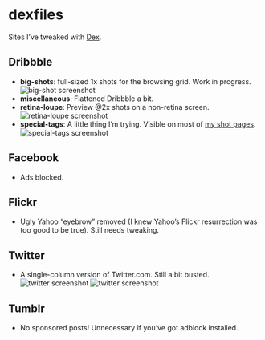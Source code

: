 # dexfiles
Sites I’ve tweaked with [Dex](https://github.com/meyer/dex).

## Dribbble
* **big-shots**: full-sized 1x shots for the browsing grid. Work in progress.
	![big-shot screenshot](http://dexfiles.s3.amazonaws.com/screenshots/dribbble-big-shots.png)
* **miscellaneous**: Flattened Dribbble a bit.
* **retina-loupe**: Preview @2x shots on a non-retina screen.
	![retina-loupe screenshot](http://dexfiles.s3.amazonaws.com/screenshots/dribbble-retina-loupe.png)
* **special-tags**: A little thing I’m trying. Visible on most of [my shot pages](http://dribbble.com/meyer).
	![special-tags screenshot](http://dexfiles.s3.amazonaws.com/screenshots/dribbble-special-tags.png)

## Facebook
* Ads blocked.

## Flickr
* Ugly Yahoo “eyebrow” removed (I knew Yahoo’s Flickr resurrection was too good to be true). Still needs tweaking.

## Twitter
* A single-column version of Twitter.com. Still a bit busted.
	![twitter screenshot](http://dexfiles.s3.amazonaws.com/screenshots/twitter.com.png)
	![twitter screenshot](http://dexfiles.s3.amazonaws.com/screenshots/twitter.com-2.png)

## Tumblr
* No sponsored posts! Unnecessary if you’ve got adblock installed.